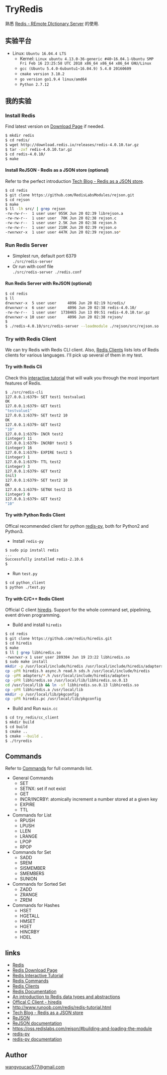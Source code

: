 # TryRedis 
熟悉 [Redis - REmote DIctionary Server](https://redis.io/) 的使用.    

## 实验平台    
- Linux: `Ubuntu 16.04.4 LTS`    
    - Kernel: `Linux ubuntu 4.13.0-36-generic #40~16.04.1-Ubuntu SMP Fri Feb 16 23:25:58 UTC 2018 x86_64 x86_64 x86_64 GNU/Linux`    
    - `gcc (Ubuntu 5.4.0-6ubuntu1~16.04.9) 5.4.0 20160609`    
    - `cmake version 3.10.2`
    - `go version go1.9.4 linux/amd64`
    - `Python 2.7.12`

## 我的实验   
### Install Redis  
Find latest version on [Download Page](https://redis.io/download) if needed.    
```sh
$ mkdir redis
$ cd redis/
$ wget http://download.redis.io/releases/redis-4.0.10.tar.gz
$ tar -zxf redis-4.0.10.tar.gz
$ cd redis-4.0.10/
$ make
```

#### Install ReJSON - Redis as a JSON store (optional)
Refer to the perfect introduction [Tech Blog - Redis as a JSON store](https://redislabs.com/blog/redis-as-a-json-store/).
```sh
$ cd redis
$ git clone https://github.com/RedisLabsModules/rejson.git
$ cd rejson
$ make
$ ll -lh src/ | grep rejson
-rw-rw-r--  1 user user 955K Jun 20 02:39 librejson.a
-rw-rw-r--  1 user user  70K Jun 20 02:38 rejson.c
-rw-rw-r--  1 user user 2.5K Jun 20 02:38 rejson.h
-rw-rw-r--  1 user user 218K Jun 20 02:39 rejson.o
-rwxrwxr-x  1 user user 447K Jun 20 02:39 rejson.so*
```

### Run Redis Server
- Simplest run, default port 6379    
`./src/redis-server`    
- Or run with conf file    
`./src/redis-server ./redis.conf`

#### Run Redis Server with ReJSON (optional)
```sh
$ cd redis
$ ll
drwxrwxr-x  5 user user     4096 Jun 20 02:19 hiredis/
drwxrwxr-x  6 user user     4096 Jun 20 02:38 redis-4.0.10/
-rw-rw-r--  1 user user  1738465 Jun 13 09:51 redis-4.0.10.tar.gz
drwxrwxr-x 10 user user     4096 Jun 20 02:38 rejson/
$
$ ./redis-4.0.10/src/redis-server --loadmodule ./rejson/src/rejson.so
```

### Try with Redis Client
We can try Redis with Redis CLI client. Also, [Redis Clients](https://redis.io/clients) lists lots of Redis clients for various languages. I'll pick up several of them in my test.    

#### Try with Redis Cli
Check this [interactive tutorial](https://try.redis.io/) that will walk you through the most important features of Redis.   
```sh
$ ./src/redis-cli
127.0.0.1:6379> SET test1 testvalue1
OK
127.0.0.1:6379> GET test1
"testvalue1"
127.0.0.1:6379> SET test2 10
OK
127.0.0.1:6379> GET test2
"10"
127.0.0.1:6379> INCR test2
(integer) 11
127.0.0.1:6379> INCRBY test2 5
(integer) 16
127.0.0.1:6379> EXPIRE test2 5
(integer) 1
127.0.0.1:6379> TTL test2
(integer) 3
127.0.0.1:6379> GET test2
(nil)
127.0.0.1:6379> SET test2 10
OK
127.0.0.1:6379> SETNX test2 15
(integer) 0
127.0.0.1:6379> GET test2
"10"
```

#### Try with Python Redis Client    
Offical recommended client for python [redis-py](https://github.com/andymccurdy/redis-py), both for Python2 and Python3.    
- Install `redis-py`
```sh
$ sudo pip install redis
...
Successfully installed redis-2.10.6
$
```

- Run `test.py`
```sh
$ cd python_client
$ python ./test.py
```

#### Try with C/C++ Redis Client 
Official C client [hiredis](https://github.com/redis/hiredis). Support for the whole command set, pipelining, event driven programming.	
- Build and install `hiredis`    
```sh
$ cd redis
$ git clone https://github.com/redis/hiredis.git
$ cd hiredis
$ make
$ ll | grep libhiredis.so
-rwxrwxr-x 1 user user 289304 Jun 19 23:22 libhiredis.so
$ sudo make install 
mkdir -p /usr/local/include/hiredis /usr/local/include/hiredis/adapters /usr/local/lib
cp -pPR hiredis.h async.h read.h sds.h /usr/local/include/hiredis
cp -pPR adapters/*.h /usr/local/include/hiredis/adapters
cp -pPR libhiredis.so /usr/local/lib/libhiredis.so.0.13
cd /usr/local/lib && ln -sf libhiredis.so.0.13 libhiredis.so
cp -pPR libhiredis.a /usr/local/lib
mkdir -p /usr/local/lib/pkgconfig
cp -pPR hiredis.pc /usr/local/lib/pkgconfig
```

- Build and Run `main.cc`
```sh
$ cd try_redis/cc_client
$ mkdir build
$ cd build
$ cmake ..
$ cmake --build .
$ ./tryredis
```


## Commands    
Refer to [Commands](https://redis.io/commands) for full commands list.    
- General Commands
    - SET    
    - SETNX: set if not exist    
    - GET    
    - INCR/INCRBY: atomically increment a number stored at a given key    
    - EXPIRE    
    - TTL    
- Commands for List    
    - RPUSH
    - LPUSH
    - LLEN
    - LRANGE
    - LPOP
    - RPOP
- Commands for Set
    - SADD
    - SREM
    - SISMEMBER
    - SMEMBERS
    - SUNION
- Commands for Sorted Set
    - ZADD
    - ZRANGE
    - ZREM
- Commands for Hashes
    - HSET
    - HGETALL
    - HMSET
    - HGET
    - HINCRBY
    - HDEL

## links 
- [Redis](https://redis.io/)
- [Redis Download Page](https://redis.io/download)
- [Redis Interactive Tutorial](https://try.redis.io/)
- [Redis Commands](https://redis.io/commands)
- [Redis Clients](https://redis.io/clients)   
- [Redis Documentation](https://redis.io/documentation)
- [An introduction to Redis data types and abstractions](https://redis.io/topics/data-types-intro)
- [Offical C Client - hiredis](https://github.com/redis/hiredis)   
- http://www.runoob.com/redis/redis-tutorial.html
- [Tech Blog - Redis as a JSON store](https://redislabs.com/blog/redis-as-a-json-store/)
- [ReJSON](https://github.com/redislabsmodules/rejson)
- [ReJSON documentation](https://oss.redislabs.com/rejson/)
- https://oss.redislabs.com/rejson/#building-and-loading-the-module
- [redis-py](https://github.com/andymccurdy/redis-py)
- [redis-py documentation](https://redis-py.readthedocs.io/en/latest/)


## Author 
wangyoucao577@gmail.com    